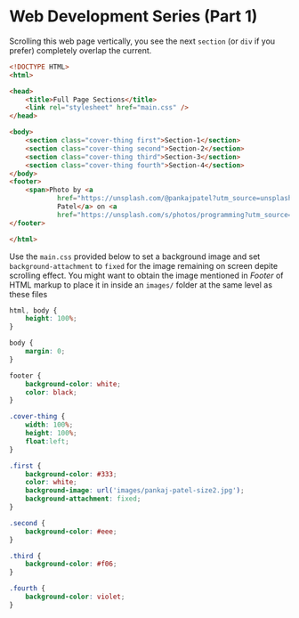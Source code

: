 # Web Development Series (Part 1)

Scrolling this web page vertically, you see the next `section` (or `div` if you prefer) completely overlap the current.

````html
<!DOCTYPE HTML>
<html>

<head>
    <title>Full Page Sections</title>
    <link rel="stylesheet" href="main.css" />
</head>

<body>
    <section class="cover-thing first">Section-1</section>
    <section class="cover-thing second">Section-2</section>
    <section class="cover-thing third">Section-3</section>
    <section class="cover-thing fourth">Section-4</section>
</body>
<footer>
    <span>Photo by <a
            href="https://unsplash.com/@pankajpatel?utm_source=unsplash&amp;utm_medium=referral&amp;utm_content=creditCopyText">Pankaj
            Patel</a> on <a
            href="https://unsplash.com/s/photos/programming?utm_source=unsplash&amp;utm_medium=referral&amp;utm_content=creditCopyText">Unsplash</a></span>
</footer>

</html>
````

Use the `main.css` provided below to set a background image and set `background-attachment` to `fixed` for the image remaining on screen depite scrolling effect. You might want to obtain the image mentioned in *Footer* of HTML markup to place it in inside an `images/` folder at the same level as these files

````css
html, body {
    height: 100%;
}

body {
    margin: 0;
}

footer {
    background-color: white;
    color: black;
}

.cover-thing {
    width: 100%;
    height: 100%;
    float:left;
}

.first {
    background-color: #333;
    color: white;
    background-image: url('images/pankaj-patel-size2.jpg');
    background-attachment: fixed;
}

.second {
    background-color: #eee;
}

.third {
    background-color: #f06;
}

.fourth {
    background-color: violet;
}
````
